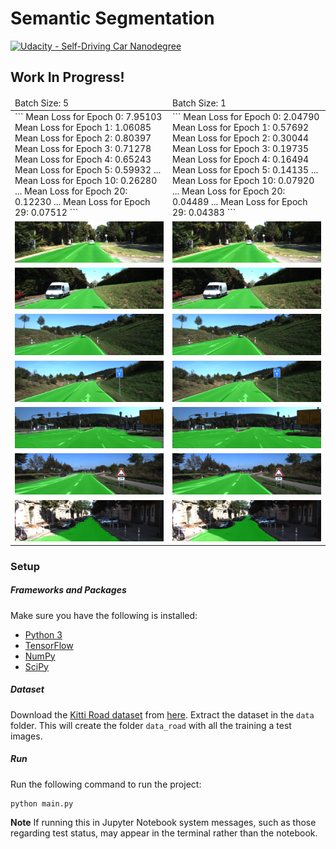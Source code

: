 # Semantic Segmentation

[![Udacity - Self-Driving Car Nanodegree](https://s3.amazonaws.com/udacity-sdc/github/shield-carnd.svg)](http://www.udacity.com/drive)

## Work In Progress!

<table>
  <thead>
    <tr>
      <td>Batch Size: 5</td>
      <td>Batch Size: 1</td>
    <tr>
  </thead>
  <tbody>
    <tr>
      <td>
```
Mean Loss for Epoch 0: 7.95103
Mean Loss for Epoch 1: 1.06085
Mean Loss for Epoch 2: 0.80397
Mean Loss for Epoch 3: 0.71278
Mean Loss for Epoch 4: 0.65243
Mean Loss for Epoch 5: 0.59932
...
Mean Loss for Epoch 10: 0.26280
...
Mean Loss for Epoch 20: 0.12230
...
Mean Loss for Epoch 29: 0.07512
```
      </td>
      <td>
```
Mean Loss for Epoch 0: 2.04790
Mean Loss for Epoch 1: 0.57692
Mean Loss for Epoch 2: 0.30044
Mean Loss for Epoch 3: 0.19735
Mean Loss for Epoch 4: 0.16494
Mean Loss for Epoch 5: 0.14135
...
Mean Loss for Epoch 10: 0.07920
...
Mean Loss for Epoch 20: 0.04489
...
Mean Loss for Epoch 29: 0.04383
```
      </td>
    <tr>
    <tr>
      <td><img src="./runs/1514501011.7429824/um_000006.png" /></td>
      <td><img src="./runs/1514505442.9463637/um_000006.png" /></td>
    <tr>
    <tr>
      <td><img src="./runs/1514501011.7429824/um_000017.png" /></td>
      <td><img src="./runs/1514505442.9463637/um_000017.png" /></td>
    <tr>
    <tr>
      <td><img src="./runs/1514501011.7429824/umm_000031.png" /></td>
      <td><img src="./runs/1514505442.9463637/umm_000031.png" /></td>
    <tr>
    <tr>
      <td><img src="./runs/1514501011.7429824/umm_000033.png" /></td>
      <td><img src="./runs/1514505442.9463637/umm_000033.png" /></td>
    <tr>
    <tr>
      <td><img src="./runs/1514501011.7429824/umm_000083.png" /></td>
      <td><img src="./runs/1514505442.9463637/umm_000083.png" /></td>
    <tr>
    <tr>
      <td><img src="./runs/1514501011.7429824/umm_000092.png" /></td>
      <td><img src="./runs/1514505442.9463637/umm_000092.png" /></td>
    <tr>
    <tr>
      <td><img src="./runs/1514501011.7429824/uu_000098.png" /></td>
      <td><img src="./runs/1514505442.9463637/uu_000098.png" /></td>
    <tr>
  </tbody>
</table>

### Setup
##### Frameworks and Packages
Make sure you have the following is installed:
 - [Python 3](https://www.python.org/)
 - [TensorFlow](https://www.tensorflow.org/)
 - [NumPy](http://www.numpy.org/)
 - [SciPy](https://www.scipy.org/)

##### Dataset
Download the [Kitti Road dataset](http://www.cvlibs.net/datasets/kitti/eval_road.php) from [here](http://www.cvlibs.net/download.php?file=data_road.zip).  Extract the dataset in the `data` folder.  This will create the folder `data_road` with all the training a test images.

##### Run
Run the following command to run the project:
```
python main.py
```
**Note** If running this in Jupyter Notebook system messages, such as those regarding test status, may appear in the terminal rather than the notebook.
